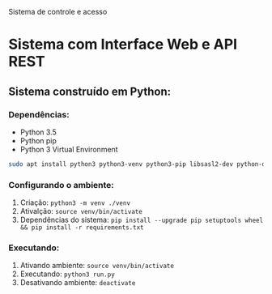 Sistema de controle e acesso

# Sistema com Interface Web e API REST

## Sistema construído em Python:
### Dependências:

* Python 3.5
* Python pip
* Python 3 Virtual Environment


```bash
sudo apt install python3 python3-venv python3-pip libsasl2-dev python-dev libldap2-dev libssl-dev
```

### Configurando o ambiente:
1. Criação:    `python3 -m venv ./venv`
2. Ativalção:  `source venv/bin/activate`
4. Dependências do sistema: `pip install --upgrade pip setuptools wheel && pip install -r requirements.txt`

### Executando:
1. Ativando ambiente:  `source venv/bin/activate`
2. Executando: `python3 run.py`
3. Desativando ambiente: `deactivate`



